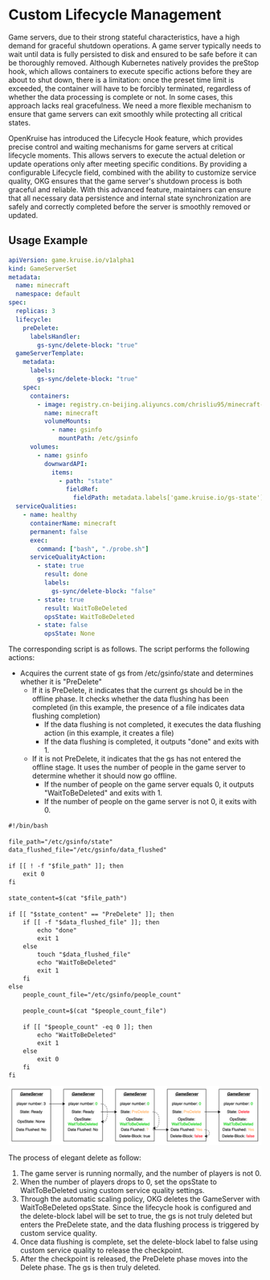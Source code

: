 # Custom Lifecycle Management

Game servers, due to their strong stateful characteristics, have a high demand for graceful shutdown operations. 
A game server typically needs to wait until data is fully persisted to disk and ensured to be safe before it can be thoroughly removed. 
Although Kubernetes natively provides the preStop hook, which allows containers to execute specific actions before they are about to shut down, there is a limitation: once the preset time limit is exceeded, the container will have to be forcibly terminated, regardless of whether the data processing is complete or not. 
In some cases, this approach lacks real gracefulness. We need a more flexible mechanism to ensure that game servers can exit smoothly while protecting all critical states.

OpenKruise has introduced the Lifecycle Hook feature, which provides precise control and waiting mechanisms for game servers at critical lifecycle moments. 
This allows servers to execute the actual deletion or update operations only after meeting specific conditions. 
By providing a configurable Lifecycle field, combined with the ability to customize service quality, OKG ensures that the game server's shutdown process is both graceful and reliable. 
With this advanced feature, maintainers can ensure that all necessary data persistence and internal state synchronization are safely and correctly completed before the server is smoothly removed or updated.

## Usage Example

```yaml
apiVersion: game.kruise.io/v1alpha1
kind: GameServerSet
metadata:
  name: minecraft
  namespace: default
spec:
  replicas: 3
  lifecycle:
    preDelete:
      labelsHandler:
        gs-sync/delete-block: "true"
  gameServerTemplate:
    metadata:
      labels:
        gs-sync/delete-block: "true"
    spec:
      containers:
        - image: registry.cn-beijing.aliyuncs.com/chrisliu95/minecraft-demo:probe-v0
          name: minecraft
          volumeMounts:
            - name: gsinfo
              mountPath: /etc/gsinfo
      volumes:
        - name: gsinfo
          downwardAPI:
            items:
              - path: "state"
                fieldRef:
                  fieldPath: metadata.labels['game.kruise.io/gs-state']
  serviceQualities:
    - name: healthy
      containerName: minecraft
      permanent: false
      exec:
        command: ["bash", "./probe.sh"]
      serviceQualityAction:
        - state: true
          result: done
          labels:
            gs-sync/delete-block: "false"
        - state: true
          result: WaitToBeDeleted
          opsState: WaitToBeDeleted
        - state: false
          opsState: None
```

The corresponding script is as follows. The script performs the following actions:

- Acquires the current state of gs from /etc/gsinfo/state and determines whether it is "PreDelete"
    - If it is PreDelete, it indicates that the current gs should be in the offline phase. It checks whether the data flushing has been completed (in this example, the presence of a file indicates data flushing completion)
        - If the data flushing is not completed, it executes the data flushing action (in this example, it creates a file)
        - If the data flushing is completed, it outputs "done" and exits with 1.
    - If it is not PreDelete, it indicates that the gs has not entered the offline stage. It uses the number of people in the game server to determine whether it should now go offline.
        - If the number of people on the game server equals 0, it outputs "WaitToBeDeleted" and exits with 1.
        - If the number of people on the game server is not 0, it exits with 0.

```
#!/bin/bash

file_path="/etc/gsinfo/state"
data_flushed_file="/etc/gsinfo/data_flushed"

if [[ ! -f "$file_path" ]]; then
    exit 0
fi

state_content=$(cat "$file_path")

if [[ "$state_content" == "PreDelete" ]]; then
    if [[ -f "$data_flushed_file" ]]; then
        echo "done"
        exit 1
    else
        touch "$data_flushed_file"
        echo "WaitToBeDeleted"
        exit 1
    fi
else
    people_count_file="/etc/gsinfo/people_count"

    people_count=$(cat "$people_count_file")
    
    if [[ "$people_count" -eq 0 ]]; then
        echo "WaitToBeDeleted"
        exit 1
    else
        exit 0
    fi
fi
```

![grace-deletion.png](../../static/img/kruisegame/user-manuals/gs-lifecycle-delete.png)

The process of elegant delete as follow:
1. The game server is running normally, and the number of players is not 0.
2. When the number of players drops to 0, set the opsState to WaitToBeDeleted using custom service quality settings.
3. Through the automatic scaling policy, OKG deletes the GameServer with WaitToBeDeleted opsState. Since the lifecycle hook is configured and the delete-block label will be set to true, the gs is not truly deleted but enters the PreDelete state, and the data flushing process is triggered by custom service quality.
4. Once data flushing is complete, set the delete-block label to false using custom service quality to release the checkpoint.
5. After the checkpoint is released, the PreDelete phase moves into the Delete phase. The gs is then truly deleted.